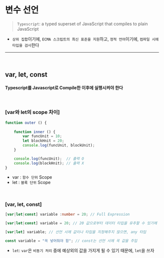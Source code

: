 # 변수 선언
> `Typescript`: a typed superset of JavaScript that compiles to plain JavaScript
* `상위 집합`이기에, `ECMA 스크립트의 최신 표준을 지원`하고, `정적 언어`이기에, `컴파일 시에 타입을 검사`한다

<hr>
<br>

## var, let, const

#### Typescript를 Javascript로 Compile한 이후에 실행시켜야 한다

<br>

### [var와 let의 scope 차이]

```typescript
function outer () {
    
    function inner () {
        var funcUnit = 10;
        let blockHnit = 20;
        console.log(funcUnit, blockUnit);
    }

    console.log(funcUnit);  // 출력 O
    console.log(blockHnit); // 출력 X
}
```
* var : `함수 단위` Scope
* let : `블록 단위` Scope

<br>

### [var, let, const]

```typescript
[var|let|const] variable :number = 20; // Full Expression

[var|let|const] variable = 20; // 20 값으로부터 데이터 타입을 유추할 수 있기에 생략 가능

[var|let] variable; // 선언 시에 값이나 타입을 지정해주지 않으면, any 타입

const variable = "꼭 넣어줘야 함"; // const는 선언 시에 꼭 값을 주입
```
* `let`: `var`은 `비동기 처리` 중에 예상외의 값을 가지게 될 수 있기 때문에, `let`을 쓰자
